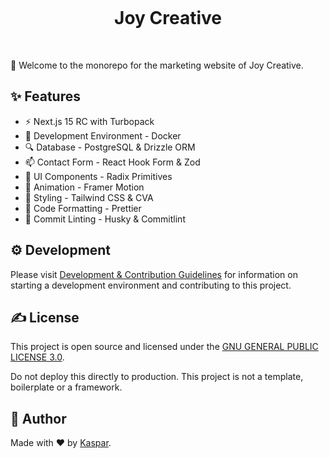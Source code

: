 <p align="center">
  <a href="https://joycreative.io" target="_blank" rel="noopener noreferrer">
    <img alt="" src="https://github.com/user-attachments/assets/59b94107-b6a5-4233-8d53-0bcd9ecec820"/>
  </a>
</p>

<h1 align="center">Joy Creative</h1>
<p align="center">
  <img alt="" src="https://img.shields.io/badge/Next.js-000000.svg?style=for-the-badge&logo=Next.js&labelColor=000">
  <img alt="" src="https://img.shields.io/github/languages/top/kasparnau/joycreative.io?style=for-the-badge&labelColor=000">
  <img alt="" src="https://img.shields.io/github/license/kasparnau/joycreative.io?style=for-the-badge&labelColor=000">
</p>

👋 Welcome to the monorepo for the marketing website of Joy Creative.

## ✨ Features

- ⚡️ Next.js 15 RC with Turbopack
- 🤖 Development Environment - Docker
- 🔍 Database - PostgreSQL & Drizzle ORM
- 📫 Contact Form - React Hook Form & Zod
- 🌈 UI Components - Radix Primitives
- 🍿 Animation - Framer Motion
- 🎨 Styling - Tailwind CSS & CVA
- 💄 Code Formatting - Prettier
- 🔨 Commit Linting - Husky & Commitlint

## ⚙️ Development

Please visit [Development & Contribution Guidelines](./CONTRIBUTING.md) for information on starting a development environment and contributing to this project.

## ✍️ License

This project is open source and licensed under the [GNU GENERAL PUBLIC LICENSE 3.0](./LICENSE).

Do not deploy this directly to production. This project is not a template, boilerplate or a framework.

## 📖 Author

Made with ❤️ by [Kaspar](https://github.com/kasparnau).
